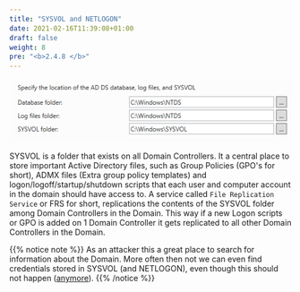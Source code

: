 ```yaml
---
title: "SYSVOL and NETLOGON"
date: 2021-02-16T11:39:08+01:00
draft: false
weight: 8
pre: "<b>2.4.8 </b>"
---
```


![](ntds.png)

SYSVOL is a folder that exists on all Domain Controllers. It a central place to store important Active Directory files, such as Group Policies (GPO's for short), ADMX files (Extra group policy templates) and logon/logoff/startup/shutdown scripts that each user and computer account in the domain should have access to. A service called `File Replication Service` or FRS for short, replications the contents of the SYSVOL folder among Domain Controllers in the Domain. This way if a new Logon scripts or GPO is added on 1 Domain Controller it gets replicated to all other Domain Controllers in the Domain.

{{% notice note %}}
As an attacker this a great place to search for information about the Domain. More often then not we can even find credentials stored in SYSVOL (and NETLOGON), even though this should not happen ([anymore](https://adsecurity.org/?p=2288)).
{{% /notice %}}
